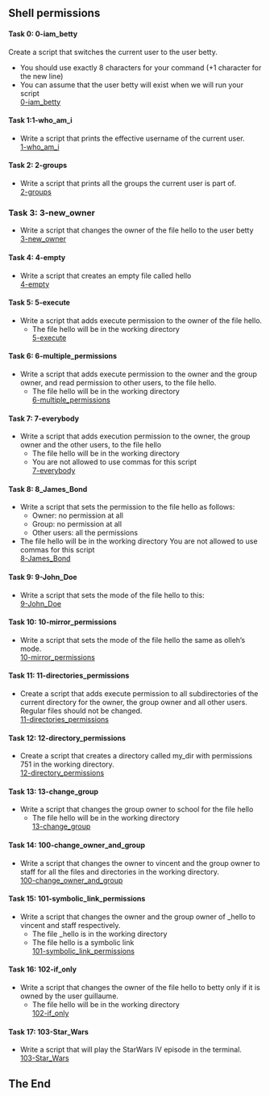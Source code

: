 ## Shell permissions

#### Task 0: 0-iam_betty</h4>
Create a script that switches the current user to the user betty.
* You should use exactly 8 characters for your command (+1 character for the new line)
* You can assume that the user betty will exist when we will run your script </br>
<a href="https://github.com/gkiplangat/alx-system_engineering-devops/blob/master/0x01-shell_permissions/0-iam_betty">0-iam_betty</a>

#### Task 1:1-who_am_i
* Write a script that prints the effective username of the current user.</br>
 <a href="https://github.com/gkiplangat/alx-system_engineering-devops/blob/master/0x01-shell_permissions/1-who_am_i">1-who_am_i</a>

#### Task 2: 2-groups
* Write a script that prints all the groups the current user is part of.</br>
<a href="https://github.com/gkiplangat/alx-system_engineering-devops/blob/master/0x01-shell_permissions/2-groups">2-groups</a>

### Task 3: 3-new_owner
* Write a script that changes the owner of the file hello to the user betty</br>
<a href="https://github.com/gkiplangat/alx-system_engineering-devops/blob/master/0x01-shell_permissions/3-new_owner">3-new_owner</a>

#### Task 4: 4-empty
* Write a script that creates an empty file called hello</br>
 <a href="https://github.com/gkiplangat/alx-system_engineering-devops/blob/master/0x01-shell_permissions/4-empty">4-empty</a>
 
#### Task 5: 5-execute
* Write a script that adds execute permission to the owner of the file hello.
   * The file hello will be in the working directory </br>
   <a href="https://github.com/gkiplangat/alx-system_engineering-devops/blob/master/0x01-shell_permissions/5-execute">5-execute</a>

#### Task 6: 6-multiple_permissions
* Write a script that adds execute permission to the owner and the group owner, and read permission to other users, to the file hello.
  * The file hello will be in the working directory</br>
  <a href="https://github.com/gkiplangat/alx-system_engineering-devops/blob/master/0x01-shell_permissions/6-multiple_permissions">6-multiple_permissions</a>
#### Task 7: 7-everybody
* Write a script that adds execution permission to the owner, the group owner and the other users, to the file hello
  * The file hello will be in the working directory
  * You are not allowed to use commas for this script</br>
  <a href="https://github.com/gkiplangat/alx-system_engineering-devops/blob/master/0x01-shell_permissions/7-everybody">7-everybody</a>
#### Task 8: 8_James_Bond
* Write a script that sets the permission to the file hello as follows:
  * Owner: no permission at all
  * Group: no permission at all
  * Other users: all the permissions
* The file hello will be in the working directory You are not allowed to use commas for this script</br>
<a href="https://github.com/gkiplangat/alx-system_engineering-devops/blob/master/0x01-shell_permissions/8-James_Bond">8-James_Bond</a>

#### Task 9: 9-John_Doe
* Write a script that sets the mode of the file hello to this:</br>
<a href="https://github.com/gkiplangat/alx-system_engineering-devops/blob/master/0x01-shell_permissions/9-John_Doe">9-John_Doe</a>

#### Task 10: 10-mirror_permissions
* Write a script that sets the mode of the file hello the same as olleh’s mode.</br>
<a href="https://github.com/gkiplangat/alx-system_engineering-devops/blob/master/0x01-shell_permissions/10-mirror_permissions">10-mirror_permissions</a>

#### Task 11: 11-directories_permissions
* Create a script that adds execute permission to all subdirectories of the current directory for the owner, the group owner and all other users. Regular files should not be changed.</br>
<a href="https://github.com/gkiplangat/alx-system_engineering-devops/blob/master/0x01-shell_permissions/11-directories_permissions">11-directories_permissions</a>

#### Task 12: 12-directory_permissions
* Create a script that creates a directory called my_dir with permissions 751 in the working directory.</br>
<a href="https://github.com/gkiplangat/alx-system_engineering-devops/blob/master/0x01-shell_permissions/12-directory_permissions">12-directory_permissions</a>

#### Task 13: 13-change_group
* Write a script that changes the group owner to school for the file hello 
  * The file hello will be in the working directory</br>
   <a href="https://github.com/gkiplangat/alx-system_engineering-devops/blob/master/0x01-shell_permissions/13-change_group">13-change_group</a>


#### Task 14: 100-change_owner_and_group
* Write a script that changes the owner to vincent and the group owner to staff for all the files and directories in the working directory.</br>
<a href="https://github.com/gkiplangat/alx-system_engineering-devops/blob/master/0x01-shell_permissions/100-change_owner_and_group">100-change_owner_and_group</a>

#### Task 15: 101-symbolic_link_permissions
* Write a script that changes the owner and the group owner of _hello to vincent and staff respectively.
  * The file _hello is in the working directory
  * The file hello is a symbolic link<br>
  <a href="https://github.com/gkiplangat/alx-system_engineering-devops/blob/master/0x01-shell_permissions/101-symbolic_link_permissions">101-symbolic_link_permissions</a>
#### Task 16: 102-if_only
* Write a script that changes the owner of the file hello to betty only if it is owned by the user guillaume.<br>
  * The file hello will be in the working directory </br>
  <a href="https://github.com/gkiplangat/alx-system_engineering-devops/blob/master/0x01-shell_permissions/102-if_only">102-if_only</a>
#### Task 17: 103-Star_Wars
* Write a script that will play the StarWars IV episode in the terminal.</br>
<a href="https://github.com/gkiplangat/alx-system_engineering-devops/blob/master/0x01-shell_permissions/103-Star_Wars">103-Star_Wars</a>
## The End
